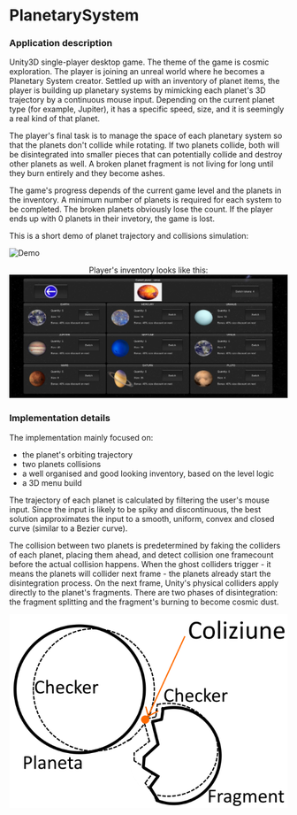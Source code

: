 # PlanetarySystem

<h3> Application description </h3>

Unity3D single-player desktop game.
The theme of the game is cosmic exploration. The player is joining an unreal world where he becomes a Planetary System creator. Settled up with an inventory of planet items, the player is building up planetary systems by mimicking each planet's 3D trajectory by a continuous mouse input. Depending on the current planet type (for example, Jupiter), it has a specific speed, size, and it is seemingly a real kind of that planet.

The player's final task is to manage the space of each planetary system so that the planets don't collide while rotating. If two planets collide, both will be disintegrated into smaller pieces that can potentially collide and destroy other planets as well. A broken planet fragment is not living for long until they burn entirely and they become ashes.

The game's progress depends of the current game level and the planets in the inventory. A minimum number of planets is required for each system to be completed. The broken planets obviously lose the count. If the player ends up with 0 planets in their invetory, the game is lost.

This is a short demo of planet trajectory and collisions simulation:

![Demo](https://github.com/BogdanPolitic/Demos/blob/main/Planetary-System-demo.gif?raw=true)

<p align="center">
  Player's inventory looks like this:
  
  <img src="https://github.com/BogdanPolitic/Demos/blob/main/PlanetInventory.jpg" />
</p>

<h3> Implementation details </h3>

The implementation mainly focused on:
- the planet's orbiting trajectory
- two planets collisions
- a well organised and good looking inventory, based on the level logic
- a 3D menu build

The trajectory of each planet is calculated by filtering the user's mouse input. Since the input is likely to be spiky and discontinuous, the best solution approximates the input to a smooth, uniform, convex and closed curve (similar to a Bezier curve).

The collision between two planets is predetermined by faking the colliders of each planet, placing them ahead, and detect collision one framecount before the actual collision happens. When the ghost colliders trigger - it means the planets will collider next frame - the planets already start the disintegration process. On the next frame, Unity's physical colliders apply directly to the planet's fragments. There are two phases of disintegration: the fragment splitting and the fragment's burning to become cosmic dust.

<p align="center">
  <img src="https://github.com/BogdanPolitic/Demos/blob/main/ciocnire_planeta_fragment.png" />
</p>
